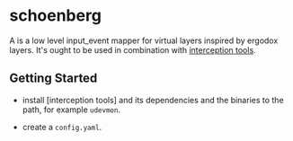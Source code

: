 # schoenberg

A is a low level input_event mapper for virtual layers 
inspired by ergodox layers. It's ought  to be used in 
combination with 
[interception tools](https://gitlab.com/interception/linux/tools/tree/master).

## Getting Started 

* install [interception tools] and its dependencies and the binaries to the path, 
for example `udevmon`.

* create a `config.yaml`.


